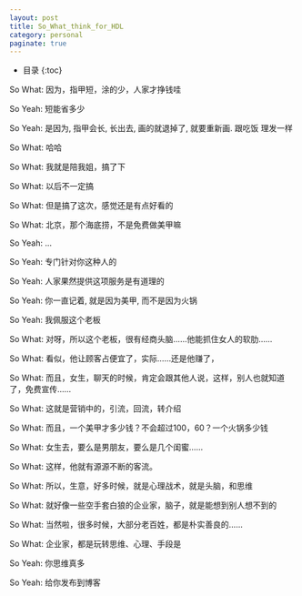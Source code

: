 ```yaml
---
layout: post
title: So_What_think_for_HDL
category: personal
paginate: true
---
```

* 目录
{:toc}

So What:
因为，指甲短，涂的少，人家才挣钱哇  

So Yeah:
短能省多少  

So Yeah:
是因为, 指甲会长, 长出去, 画的就退掉了, 就要重新画. 跟吃饭 理发一样  

So What:
哈哈  

So What:
我就是陪我姐，搞了下  

So What:
以后不一定搞  

So What:
但是搞了这次，感觉还是有点好看的  

So What:
北京，那个海底捞，不是免费做美甲嘛  

So Yeah:
...  

So Yeah:
专门针对你这种人的  

So Yeah:
人家果然提供这项服务是有道理的  

So Yeah:
你一直记着, 就是因为美甲, 而不是因为火锅  

So Yeah:
我佩服这个老板  

So What:
对呀，所以这个老板，很有经商头脑……他能抓住女人的软肋……  

So What:
看似，他让顾客占便宜了，实际……还是他赚了，  

So What:
而且，女生，聊天的时候，肯定会跟其他人说，这样，别人也就知道了，免费宣传……  

So What:
这就是营销中的，引流，回流，转介绍  

So What:
而且，一个美甲才多少钱？不会超过100，60？一个火锅多少钱  

So What:
女生去，要么是男朋友，要么是几个闺蜜……  

So What:
这样，他就有源源不断的客流。  

So What:
所以，生意，好多时候，就是心理战术，就是头脑，和思维  

So What:
就好像一些空手套白狼的企业家，脑子，就是能想到别人想不到的  

So What:
当然啦，很多时候，大部分老百姓，都是朴实善良的……  

So What:
企业家，都是玩转思维、心理、手段是  

So Yeah:
你思维真多  

So Yeah:
给你发布到博客  


